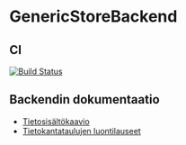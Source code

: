 # GenericStoreBackend
 
## CI 
[![Build Status](https://travis-ci.com/hannuee/GenericStoreBackend.svg?token=JYhUyzdtbwNFUsRaRdmx&branch=main)](https://travis-ci.com/hannuee/GenericStoreBackend)

## Backendin dokumentaatio
* [Tietosisältökaavio](https://github.com/hannuee/GenericStoreBackend/blob/master/documentation/DatabaseDiagram.jpg)
* [Tietokantataulujen luontilauseet](https://github.com/hannuee/GenericStoreBackend/blob/master/documentation/CreateTables.txt)